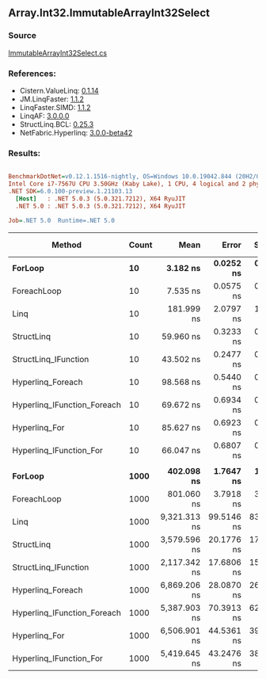 ﻿## Array.Int32.ImmutableArrayInt32Select

### Source
[ImmutableArrayInt32Select.cs](../LinqBenchmarks/Array/Int32/ImmutableArrayInt32Select.cs)

### References:
- Cistern.ValueLinq: [0.1.14](https://www.nuget.org/packages/Cistern.ValueLinq/0.1.14)
- JM.LinqFaster: [1.1.2](https://www.nuget.org/packages/JM.LinqFaster/1.1.2)
- LinqFaster.SIMD: [1.1.2](https://www.nuget.org/packages/LinqFaster.SIMD/1.0.3)
- LinqAF: [3.0.0.0](https://www.nuget.org/packages/LinqAF/3.0.0.0)
- StructLinq.BCL: [0.25.3](https://www.nuget.org/packages/StructLinq.BCL/0.25.3)
- NetFabric.Hyperlinq: [3.0.0-beta42](https://www.nuget.org/packages/NetFabric.Hyperlinq/3.0.0-beta42)

### Results:
``` ini

BenchmarkDotNet=v0.12.1.1516-nightly, OS=Windows 10.0.19042.844 (20H2/October2020Update)
Intel Core i7-7567U CPU 3.50GHz (Kaby Lake), 1 CPU, 4 logical and 2 physical cores
.NET SDK=6.0.100-preview.1.21103.13
  [Host]   : .NET 5.0.3 (5.0.321.7212), X64 RyuJIT
  .NET 5.0 : .NET 5.0.3 (5.0.321.7212), X64 RyuJIT

Job=.NET 5.0  Runtime=.NET 5.0  

```
|                      Method | Count |         Mean |      Error |     StdDev | Ratio | RatioSD |  Gen 0 | Gen 1 | Gen 2 | Allocated |
|---------------------------- |------ |-------------:|-----------:|-----------:|------:|--------:|-------:|------:|------:|----------:|
|                     **ForLoop** |    **10** |     **3.182 ns** |  **0.0252 ns** |  **0.0196 ns** |  **1.00** |    **0.00** |      **-** |     **-** |     **-** |         **-** |
|                 ForeachLoop |    10 |     7.535 ns |  0.0575 ns |  0.0538 ns |  2.37 |    0.02 |      - |     - |     - |         - |
|                        Linq |    10 |   181.999 ns |  2.0797 ns |  1.9453 ns | 57.31 |    0.65 | 0.0534 |     - |     - |     112 B |
|                  StructLinq |    10 |    59.960 ns |  0.3233 ns |  0.2700 ns | 18.85 |    0.16 | 0.0153 |     - |     - |      32 B |
|        StructLinq_IFunction |    10 |    43.502 ns |  0.2477 ns |  0.2196 ns | 13.66 |    0.12 |      - |     - |     - |         - |
|           Hyperlinq_Foreach |    10 |    98.568 ns |  0.5440 ns |  0.5089 ns | 30.96 |    0.22 | 0.0114 |     - |     - |      24 B |
| Hyperlinq_IFunction_Foreach |    10 |    69.672 ns |  0.6934 ns |  0.5790 ns | 21.89 |    0.20 | 0.0114 |     - |     - |      24 B |
|               Hyperlinq_For |    10 |    85.627 ns |  0.6923 ns |  0.6137 ns | 26.92 |    0.22 | 0.0114 |     - |     - |      24 B |
|     Hyperlinq_IFunction_For |    10 |    66.047 ns |  0.6807 ns |  0.6034 ns | 20.74 |    0.23 | 0.0114 |     - |     - |      24 B |
|                             |       |              |            |            |       |         |        |       |       |           |
|                     **ForLoop** |  **1000** |   **402.098 ns** |  **1.7647 ns** |  **1.4736 ns** |  **1.00** |    **0.00** |      **-** |     **-** |     **-** |         **-** |
|                 ForeachLoop |  1000 |   801.060 ns |  3.7918 ns |  3.1663 ns |  1.99 |    0.01 |      - |     - |     - |         - |
|                        Linq |  1000 | 9,321.313 ns | 99.5146 ns | 83.0992 ns | 23.18 |    0.25 | 0.0458 |     - |     - |     112 B |
|                  StructLinq |  1000 | 3,579.596 ns | 20.1776 ns | 17.8869 ns |  8.90 |    0.04 | 0.0153 |     - |     - |      32 B |
|        StructLinq_IFunction |  1000 | 2,117.342 ns | 17.6806 ns | 15.6734 ns |  5.26 |    0.03 |      - |     - |     - |         - |
|           Hyperlinq_Foreach |  1000 | 6,869.206 ns | 28.0870 ns | 26.2726 ns | 17.09 |    0.06 | 0.0076 |     - |     - |      24 B |
| Hyperlinq_IFunction_Foreach |  1000 | 5,387.903 ns | 70.3913 ns | 62.4001 ns | 13.40 |    0.16 | 0.0076 |     - |     - |      24 B |
|               Hyperlinq_For |  1000 | 6,506.901 ns | 44.5361 ns | 39.4801 ns | 16.19 |    0.14 | 0.0076 |     - |     - |      24 B |
|     Hyperlinq_IFunction_For |  1000 | 5,419.645 ns | 43.2476 ns | 38.3379 ns | 13.48 |    0.10 | 0.0076 |     - |     - |      24 B |
